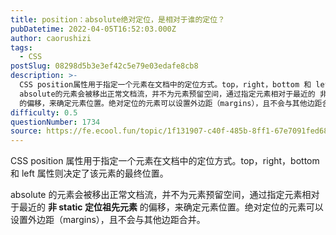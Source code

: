 ```yaml
---
title: position：absolute绝对定位，是相对于谁的定位？
pubDatetime: 2022-04-05T16:52:03.000Z
author: caorushizi
tags:
  - CSS
postSlug: 08298d5b3e3ef42c5e79e03edafe8cb8
description: >-
  CSS position属性用于指定一个元素在文档中的定位方式。top，right，bottom 和 left 属性则决定了该元素的最终位置。
  absolute的元素会被移出正常文档流，并不为元素预留空间，通过指定元素相对于最近的 非 static 定位祖先元素
  的偏移，来确定元素位置。绝对定位的元素可以设置外边距（margins），且不会与其他边距合并。
difficulty: 0.5
questionNumber: 1734
source: https://fe.ecool.fun/topic/1f131907-c40f-485b-8ff1-67e7091fed68
---
```


CSS position 属性用于指定一个元素在文档中的定位方式。top，right，bottom 和 left 属性则决定了该元素的最终位置。

absolute 的元素会被移出正常文档流，并不为元素预留空间，通过指定元素相对于最近的 **非 static 定位祖先元素** 的偏移，来确定元素位置。绝对定位的元素可以设置外边距（margins），且不会与其他边距合并。
